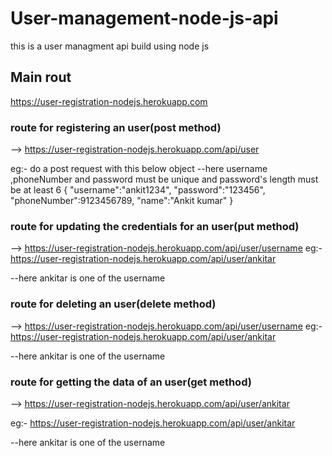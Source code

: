# User-management-node-js-api
this is a user managment api build using  node js
## Main rout
https://user-registration-nodejs.herokuapp.com

### route for registering an user(post method)
-->  https://user-registration-nodejs.herokuapp.com/api/user

eg:-
do a post request with this below object
--here username ,phoneNumber and password must be unique and password's length must be at least 6
{
  "username":"ankit1234",
  "password":"123456",
  "phoneNumber":9123456789,
  "name":"Ankit kumar"
}


### route for updating the credentials for  an user(put method)
-->  https://user-registration-nodejs.herokuapp.com/api/user/username
eg:-
https://user-registration-nodejs.herokuapp.com/api/user/ankitar

--here ankitar is one of the username


### route for deleting an user(delete method)
-->  https://user-registration-nodejs.herokuapp.com/api/user/username
eg:-
https://user-registration-nodejs.herokuapp.com/api/user/ankitar

--here ankitar is one of the username


### route for getting the data of  an user(get method)
-->  https://user-registration-nodejs.herokuapp.com/api/user/ankitar

eg:-
https://user-registration-nodejs.herokuapp.com/api/user/ankitar

--here ankitar is one of the username

